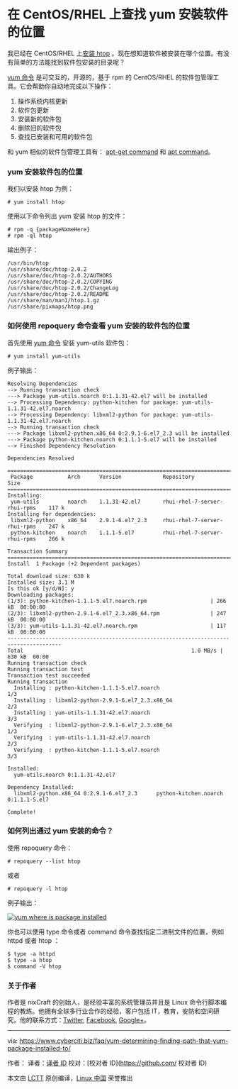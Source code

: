 在 CentOS/RHEL 上查找 yum 安裝软件的位置
======

我已经在 CentOS/RHEL 上[安装 htop][1] 。现在想知道软件被安装在哪个位置。有没有简单的方法能找到软件包安装的目录呢？

[yum 命令][2] 是可交互的，开源的，基于 rpm 的 CentOS/RHEL 的软件包管理工具。它会帮助你自动地完成以下操作：

  1. 操作系统内核更新
  2. 软件包更新
  3. 安装新的软件包
  4. 删除旧的软件包
  5. 查找已安装和可用的软件包

和 yum 相似的软件包管理工具有： [apt-get command][3] 和 [apt command][4]。

### yum 安装软件包的位置

我们以安装 htop 为例：

```
# yum install htop
```


使用以下命令列出 yum 安装 htop 的文件：

```
# rpm -q {packageNameHere}
# rpm -ql htop
```

输出例子：

```
/usr/bin/htop
/usr/share/doc/htop-2.0.2
/usr/share/doc/htop-2.0.2/AUTHORS
/usr/share/doc/htop-2.0.2/COPYING
/usr/share/doc/htop-2.0.2/ChangeLog
/usr/share/doc/htop-2.0.2/README
/usr/share/man/man1/htop.1.gz
/usr/share/pixmaps/htop.png

```

### 如何使用 repoquery 命令查看 yum 安装的软件包的位置

首先使用 [yum 命令][2] 安装  yum-utils 软件包：

```
# yum install yum-utils
```

例子输出：

```
Resolving Dependencies
--> Running transaction check
---> Package yum-utils.noarch 0:1.1.31-42.el7 will be installed
--> Processing Dependency: python-kitchen for package: yum-utils-1.1.31-42.el7.noarch
--> Processing Dependency: libxml2-python for package: yum-utils-1.1.31-42.el7.noarch
--> Running transaction check
---> Package libxml2-python.x86_64 0:2.9.1-6.el7_2.3 will be installed
---> Package python-kitchen.noarch 0:1.1.1-5.el7 will be installed
--> Finished Dependency Resolution

Dependencies Resolved

=======================================================================================
 Package           Arch      Version             Repository                       Size
=======================================================================================
Installing:
 yum-utils         noarch    1.1.31-42.el7       rhui-rhel-7-server-rhui-rpms    117 k
Installing for dependencies:
 libxml2-python    x86_64    2.9.1-6.el7_2.3     rhui-rhel-7-server-rhui-rpms    247 k
 python-kitchen    noarch    1.1.1-5.el7         rhui-rhel-7-server-rhui-rpms    266 k

Transaction Summary
=======================================================================================
Install  1 Package (+2 Dependent packages)

Total download size: 630 k
Installed size: 3.1 M
Is this ok [y/d/N]: y
Downloading packages:
(1/3): python-kitchen-1.1.1-5.el7.noarch.rpm                    | 266 kB  00:00:00
(2/3): libxml2-python-2.9.1-6.el7_2.3.x86_64.rpm                | 247 kB  00:00:00
(3/3): yum-utils-1.1.31-42.el7.noarch.rpm                       | 117 kB  00:00:00
---------------------------------------------------------------------------------------
Total                                                     1.0 MB/s | 630 kB  00:00
Running transaction check
Running transaction test
Transaction test succeeded
Running transaction
  Installing : python-kitchen-1.1.1-5.el7.noarch                                   1/3
  Installing : libxml2-python-2.9.1-6.el7_2.3.x86_64                               2/3
  Installing : yum-utils-1.1.31-42.el7.noarch                                      3/3
  Verifying  : libxml2-python-2.9.1-6.el7_2.3.x86_64                               1/3
  Verifying  : yum-utils-1.1.31-42.el7.noarch                                      2/3
  Verifying  : python-kitchen-1.1.1-5.el7.noarch                                   3/3

Installed:
  yum-utils.noarch 0:1.1.31-42.el7

Dependency Installed:
  libxml2-python.x86_64 0:2.9.1-6.el7_2.3      python-kitchen.noarch 0:1.1.1-5.el7

Complete!
```

### 如何列出通过 yum 安装的命令？

使用 repoquery 命令：

`# repoquery --list htop`

或者

`# repoquery -l htop`

例子输出：

[![yum where is package installed][5]][5]

你也可以使用 type 命令或者 command 命令查找指定二进制文件的位置，例如 httpd 或者 htop ：


```
$ type -a httpd
$ type -a htop
$ command -V htop
```

### 关于作者

作者是 nixCraft 的创始人，是经验丰富的系统管理员并且是 Linux 命令行脚本编程的教练。他拥有全球多行业合作的经验，客户包括 IT，教育，安防和空间研究。他的联系方式：[Twitter][6], [Facebook][7], [Google+][8]。

--------------------------------------------------------------------------------

via: https://www.cyberciti.biz/faq/yum-determining-finding-path-that-yum-package-installed-to/

作者：[][a]
译者：[译者 ID](https://github.com/cyleung)
校对：[校对者 ID](https://github.com/ 校对者 ID)

本文由 [LCTT](https://github.com/LCTT/TranslateProject) 原创编译，[Linux 中国](https://linux.cn/) 荣誉推出

[a]:https://www.cyberciti.biz
[1]:https://www.cyberciti.biz/faq/centos-redhat-linux-install-htop-command-using-yum/
[2]:https://www.cyberciti.biz/faq/rhel-centos-fedora-linux-yum-command-howto/ (See Linux/Unix yum command examples for more info)
[3]:https://www.cyberciti.biz/tips/linux-debian-package-management-cheat-sheet.html (See Linux/Unix apt-get command examples for more info)
[4]:https://www.cyberciti.biz/faq/ubuntu-lts-debian-linux-apt-command-examples/ (See Linux/Unix apt command examples for more info)
[5]:https://www.cyberciti.biz/media/new/faq/2018/01/yum-where-is-package-installed.jpg
[6]:https://twitter.com/nixcraft
[7]:https://facebook.com/nixcraft
[8]:https://plus.google.com/+CybercitiBiz


